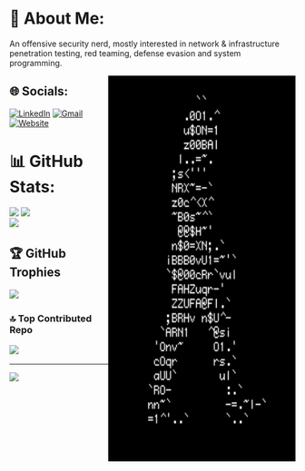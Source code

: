 # 💫 About Me:
An offensive security nerd, mostly interested in network & infrastructure penetration testing, red teaming, defense evasion and system programming.

<img src=https://github.com/7h3w4lk3r/7h3w4lk3r/blob/main/1.gif align='right' width='330' height='680'>  

## 🌐 Socials:
[![LinkedIn](https://img.shields.io/badge/LinkedIn-%230077B5.svg?logo=linkedin&logoColor=white)](https://linkedin.com/in/https://www.linkedin.com/in/pouya-s-929ab5255)
[![Gmail](https://img.shields.io/badge/Gmail-D14836?style=for-the-badge&logo=gmail&logoColor=white)](mailto:bl4ckr4z3r@gmail.com)
[![Website](https://img.shields.io/website-up-down-green-red/http/monip.org.svg)](https://7h3w4lk3r.gitbook.io/hive/)

# 📊 GitHub Stats:
![](https://github-readme-stats.vercel.app/api?username=7h3w4lk3r&theme=blue-green&hide_border=false&include_all_commits=false&count_private=false)
![](https://github-readme-streak-stats.herokuapp.com/?user=7h3w4lk3r&theme=blue-green&hide_border=false)<br/>
![](https://github-readme-stats.vercel.app/api/top-langs/?username=7h3w4lk3r&theme=blue-green&hide_border=false&include_all_commits=false&count_private=false&layout=compact)

## 🏆 GitHub Trophies
![](https://github-profile-trophy.vercel.app/?username=7h3w4lk3r&theme=monokai&no-frame=false&no-bg=true&margin-w=4)

### 🔝 Top Contributed Repo
![](https://github-contributor-stats.vercel.app/api?username=7h3w4lk3r&limit=5&theme=onedark&combine_all_yearly_contributions=true)

---
[![](https://visitcount.itsvg.in/api?id=7h3w4lk3r&icon=0&color=0)](https://visitcount.itsvg.in)

<!-- Proudly created with GPRM ( https://gprm.itsvg.in ) -->
